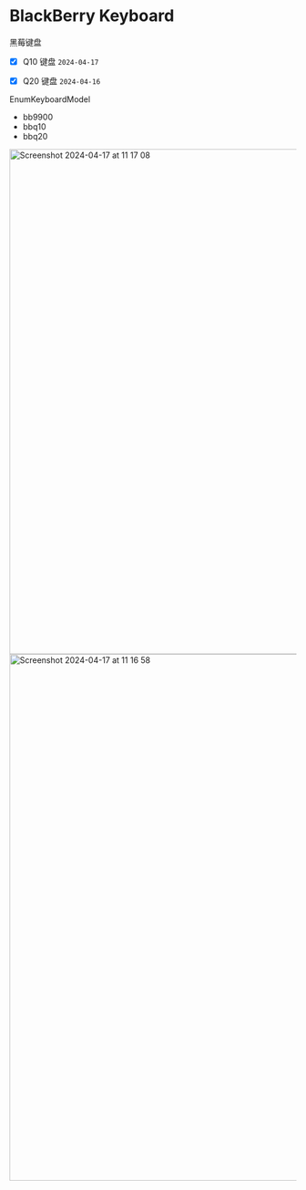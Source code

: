 # BlackBerry Keyboard

黑莓键盘

- [x] Q10 键盘 `2024-04-17`
- [x] Q20 键盘 `2024-04-16`


EnumKeyboardModel
- bb9900
- bbq10
- bbq20


<img width="886" alt="Screenshot 2024-04-17 at 11 17 08" src="https://github.com/KyleBing/blackberry-keyboard/assets/12215982/1606f2c2-4a5c-4a6a-9cf7-5668bb4f738a">
<img width="924" alt="Screenshot 2024-04-17 at 11 16 58" src="https://github.com/KyleBing/blackberry-keyboard/assets/12215982/3cb16a31-e704-408c-8920-e769c8f7a33e">

